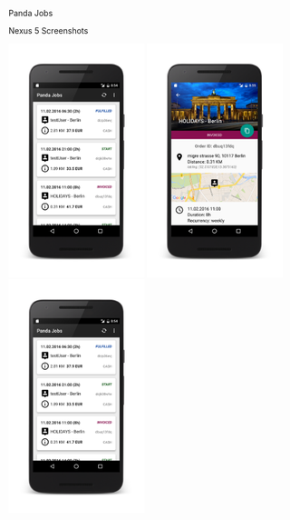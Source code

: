 Panda Jobs


Nexus 5 Screenshots

<img src="release/Screenshot_20160614-085449_framed.png" width="240">
<img src="release/Screenshot_20160614-085526_framed.png" width="240">
<img src="release/Screenshot_20160614-085449_framed.png" width="240">
